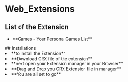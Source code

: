 # Web_Extensions

## List of the Extension
<ul>
<li>**Games - Your Personal Games List**</li>
</ul>
## Installations

<li>**to Install the Extension** <br></li>
<li>**Download CRX file of the extension**<br></li>
<li>**next open your Extension manager in your Browser**<br></li>
<li>**Drag and Drop you CRX Extension file in manager**<br></li>
<li>**You are all set to go**</li>
